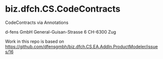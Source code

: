 # biz.dfch.CS.CodeContracts
CodeContracts via Annotations

d-fens GmbH
General-Guisan-Strasse 6
CH-6300 Zug

Work in this repo is based on https://github.com/dfensgmbh/biz.dfch.CS.EA.AddIn.ProductModeler/issues/16
